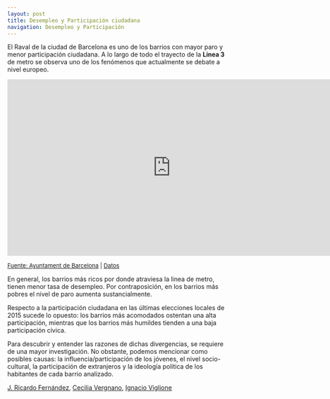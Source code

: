 ```yaml
---
layout: post
title: Desempleo y Participación ciudadana
navigation: Desempleo y Participación
---
```


El Raval de la ciudad de Barcelona es uno de los barrios con mayor paro y menor participación ciudadana. A lo largo de todo el trayecto de la **Linea 3** de metro se observa uno de los fenómenos que actualmente se debate a nivel europeo.

<iframe width="740" height="400" scrolling="no" frameborder="no" src="https://fusiontables.google.com/embedviz?containerId=googft-gviz-canvas&amp;q=select+col2%3E%3E0%2C+col10%3E%3E0%2C+col5%3E%3E1%2C+col6%3E%3E1+from+134xOIaY0aZR0eNWoDE9_s1elZut5s5Vv0f8NfqLJ+order+by+col10%3E%3E0+asc+limit+26&amp;viz=GVIZ&amp;t=LINE&amp;uiversion=2&amp;gco_forceIFrame=true&amp;gco_hasLabelsColumn=true&amp;gco_vAxes=%5B%7B%22title%22%3A%22%25+Paro%22%2C+%22minValue%22%3Anull%2C+%22maxValue%22%3Anull%2C+%22useFormatFromData%22%3Atrue%2C+%22viewWindow%22%3A%7B%22max%22%3Anull%2C+%22min%22%3Anull%7D%2C+%22titleTextStyle%22%3A%7B%22color%22%3A%22%23222%22%2C+%22fontSize%22%3A12%2C+%22italic%22%3Afalse%7D%7D%2C%7B%22useFormatFromData%22%3Atrue%2C+%22viewWindow%22%3A%7B%22max%22%3Anull%2C+%22min%22%3Anull%7D%2C+%22minValue%22%3Anull%2C+%22maxValue%22%3Anull%2C+%22title%22%3A%22%25+Participaci%C3%B3n%22%2C+%22titleTextStyle%22%3A%7B%22color%22%3A%22%23222%22%2C+%22fontSize%22%3A12%2C+%22italic%22%3Afalse%7D%7D%5D&amp;gco_useFirstColumnAsDomain=true&amp;gco_legacyScatterChartLabels=true&amp;gco_curveType=&amp;gco_booleanRole=certainty&amp;gco_lineWidth=2&amp;gco_hAxis=%7B%22useFormatFromData%22%3Atrue%2C+%22minValue%22%3Anull%2C+%22maxValue%22%3Anull%2C+%22viewWindow%22%3Anull%2C+%22viewWindowMode%22%3Anull%7D&amp;gco_legend=top&amp;gco_series=%7B%220%22%3A%7B%22color%22%3A%22none%22%7D%2C+%221%22%3A%7B%22targetAxisIndex%22%3A0%2C+%22color%22%3A%22%23e69138%22%2C+%22lineWidth%22%3A4%7D%2C+%222%22%3A%7B%22targetAxisIndex%22%3A1%2C+%22color%22%3A%22%236aa84f%22%2C+%22lineWidth%22%3A4%7D%7D&amp;gco_title=Relaci%C3%B3n+Desempleo-Participaci%C3%B3n+Elecciones+Locales+2015&amp;gco_tooltip=%7B%22isHtml%22%3Atrue%7D&amp;tmplt=9&amp;width=740&amp;height=400"></iframe>

<span style="font-size:small">[Fuente: Ayuntament de Barcelona](http://www.bcn.cat/estadistica/catala/index.htm) | 
[Datos](https://www.google.com/fusiontables/DataSource?docid=134xOIaY0aZR0eNWoDE9_s1elZut5s5Vv0f8NfqLJ) </span>

En general, los barrios más ricos por donde atraviesa la linea de metro, tienen menor tasa de desempleo. Por contraposición, en los barrios más pobres el nivel de paro aumenta sustancialmente.

Respecto a la participación ciudadana en las últimas elecciones locales de 2015 sucede lo opuesto: los barrios más acomodados ostentan una alta participación, mientras que los barrios más humildes tienden a una baja participación cívica.

Para descubrir y entender las razones de dichas divergencias, se requiere de una mayor investigación. No obstante, podemos mencionar como posibles causas: la influencia/participación de los jóvenes, el nivel socio-cultural, la participación de extranjeros y la ideología política de los habitantes de cada barrio analizado.

[J. Ricardo Fernández](https://la22.org/somosla22/), [Cecilia Vergnano](https://la22.org/somosla22/), [Ignacio Viglione](https://la22.org/somosla22/)
